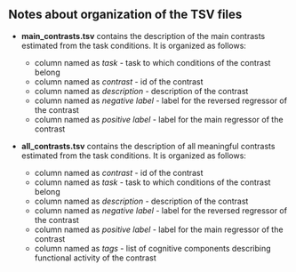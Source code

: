 ## Notes about organization of the TSV files

* __main_contrasts.tsv__ contains the description of the main contrasts estimated from the task conditions. It is organized as follows:  

	* column named as *task* - task to which conditions of the contrast belong
	* column named as *contrast* - id of the contrast
	* column named as *description* - description of the contrast
	* column named as *negative label* - label for the reversed regressor of the contrast
	* column named as *positive label* - label for the main regressor of the contrast  

* __all_contrasts.tsv__ contains the description of all meaningful contrasts estimated from the task conditions. It is organized as follows:  

	* column named as *contrast* - id of the contrast
	* column named as *task* - task to which conditions of the contrast belong
	* column named as *description* - description of the contrast
	* column named as *negative label* - label for the reversed regressor of the contrast
	* column named as *positive label* - label for the main regressor of the contrast
	* column named as *tags* - list of cognitive components describing functional activity of the contrast
